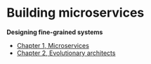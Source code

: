 # Building microservices

**Designing fine-grained systems**

- [Chapter 1, Microservices](./microservices.md)
- [Chapter 2, Evolutionary architects](./evolutionary-architects.md)